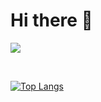 # Hi there 👋 
<a href="https://hits.seeyoufarm.com"><img src="https://hits.seeyoufarm.com/api/count/incr/badge.svg?url=https%3A%2F%2Fgithub.com%2Fsungyeah&count_bg=%2379C83D&title_bg=%23555555&icon=github.svg&icon_color=%23E7E7E7&title=GitHub&edge_flat=false"/></a>

<br>
<!-- <img src="https://img.shields.io/badge/JavaScript-FFCA28?style=flat-square&logo=java&logoColor=white"/> -->

[![Top Langs](https://github-readme-stats.vercel.app/api/top-langs/?username=sungyeah&layout=compact)](https://github.com/sungyeah/github-readme-stats)





<!-- **sungyeah/sungyeah** is a ✨ _special_ ✨ repository because its `README.md` (this file) appears on your GitHub profile.

<img align='right' width="300px" src="https://user-images.githubusercontent.com/98869025/167796367-f52c14c9-303c-48d2-974b-00b26b7ca4b5.png">


Here are some ideas to get you started:

- 🔭 I’m currently working on ....
- 🌱 I’m currently learning ...
- 👯 I’m looking to collaborate on ...
- 🤔 I’m looking for help with ...
- 💬 Ask me about ...
- 📫 How to reach me: ...
- 😄 Pronouns: ...
- ⚡ Fun fact: ... 2 -->



